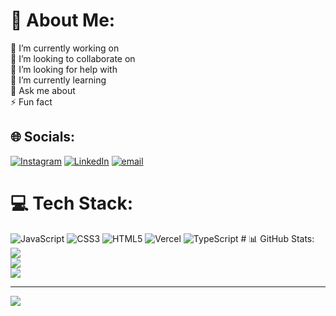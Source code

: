 # 💫 About Me:
🔭 I’m currently working on<br>👯 I’m looking to collaborate on<br>🤝 I’m looking for help with<br>🌱 I’m currently learning<br>💬 Ask me about<br>⚡ Fun fact


## 🌐 Socials:
[![Instagram](https://img.shields.io/badge/Instagram-%23E4405F.svg?logo=Instagram&logoColor=white)](https://instagram.com/m._.ayannn) [![LinkedIn](https://img.shields.io/badge/LinkedIn-%230077B5.svg?logo=linkedin&logoColor=white)](https://linkedin.com/in/ayan-khan-a2b2452ba/) [![email](https://img.shields.io/badge/Email-D14836?logo=gmail&logoColor=white)](mailto:ayankhan776400@gmail.com) 

# 💻 Tech Stack:
![JavaScript](https://img.shields.io/badge/javascript-%23323330.svg?style=for-the-badge&logo=javascript&logoColor=%23F7DF1E) ![CSS3](https://img.shields.io/badge/css3-%231572B6.svg?style=for-the-badge&logo=css3&logoColor=white) ![HTML5](https://img.shields.io/badge/html5-%23E34F26.svg?style=for-the-badge&logo=html5&logoColor=white) ![Vercel](https://img.shields.io/badge/vercel-%23000000.svg?style=for-the-badge&logo=vercel&logoColor=white) ![TypeScript](https://img.shields.io/badge/typescript-%23007ACC.svg?style=for-the-badge&logo=typescript&logoColor=white) # 📊 GitHub Stats:
![](https://github-readme-stats.vercel.app/api?username=AyanMunawar&theme=gotham&hide_border=false&include_all_commits=false&count_private=false)<br/>
![](https://nirzak-streak-stats.vercel.app/?user=AyanMunawar&theme=gotham&hide_border=false)<br/>
![](https://github-readme-stats.vercel.app/api/top-langs/?username=AyanMunawar&theme=gotham&hide_border=false&include_all_commits=false&count_private=false&layout=compact)

---
[![](https://visitcount.itsvg.in/api?id=AyanMunawar&icon=0&color=0)](https://visitcount.itsvg.in)

<!-- Proudly created with GPRM ( https://gprm.itsvg.in ) -->
